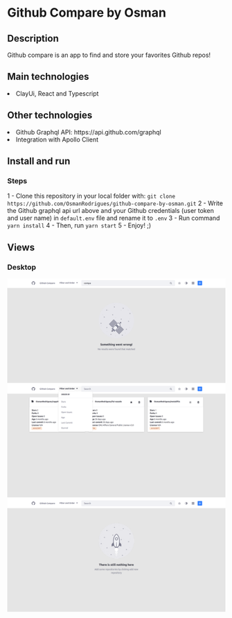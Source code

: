 # Github Compare by Osman

## Description
Github compare is an app to find and store your favorites Github repos!

## Main technologies
<li>ClayUi, React and Typescript</li>     

## Other technologies
<li>Github Graphql API: https://api.github.com/graphql</li>
<li>Integration with Apollo Client</li>

## Install and run

### Steps
1 - Clone this repository in your local folder with: `git clone https://github.com/OsmanRodrigues/github-compare-by-osman.git`
2 - Write the Github graphql api url above and your Github credentials (user token and user name) in `default.env` file and rename it to `.env`
3 - Run command `yarn install`
4 - Then, run `yarn start`
5 - Enjoy! ;)

## Views

### Desktop
<kbd>
<img src='https://raw.githubusercontent.com/OsmanRodrigues/github-compare-by-osman/main/views/github_compare1.png?token=ANEAO6IAQAAG4QOPHEBEG2DAGMTCY' width='auto' heigth='406' align-self='center'>
</kbd>
<kbd>
<img src='https://raw.githubusercontent.com/OsmanRodrigues/github-compare-by-osman/main/views/github_compare2.png?token=ANEAO6NAIYRIDR6PNFYITU3AGMTDO' width='auto' heigth='406' align-self='center'>
</kbd>
<kbd>
<img src='https://raw.githubusercontent.com/OsmanRodrigues/github-compare-by-osman/main/views/github_compare3.png?token=ANEAO6OGS2DCTCE2DL4R2K3AGMTD6' width='auto' heigth='406' align-self='center'>
</kbd>

